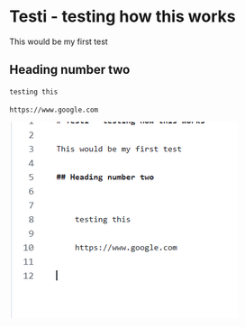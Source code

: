 # Testi - testing how this works

This would be my first test

## Heading number two

    
    testing this

    https://www.google.com


![Add file: Upload](Test.PNG)
